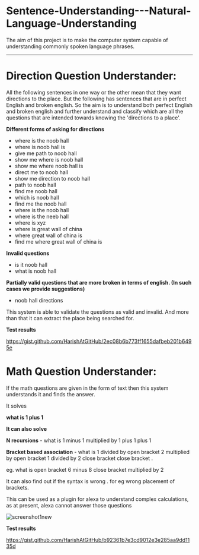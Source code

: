 # Sentence-Understanding---Natural-Language-Understanding

The aim of this project is to make the computer system capable of understanding commonly spoken language phrases.
____ 

Direction Question Understander:
===
All the following sentences in one way or the other mean that they want directions to the place.
But the following has sentences that are in perfect English and broken english.
So the aim is to understand both perfect English and broken english and further understand and classify which 
are all the questions that are intended towards knowing the 'directions to a place'.

**Different forms of asking for directions**

* where is the noob hall
* where is noob hall is
* give me path to noob hall
* show me where is noob hall
* show me where noob hall is
* direct me to noob hall
* show me direction to noob hall
* path to noob hall
* find me noob hall
* which is noob hall
* find me the noob hall
* where is the noob hall
* where is the neeb hall
* where is xyz
* where is great wall of china
* where great wall of china is
* find me where great wall of china is

**Invalid questions**

* is it noob hall
* what is noob hall

**Partially valid questions that are more broken in terms of english. (In such cases we provide suggestions)**

* noob hall directions

This system is able to validate the questions as valid and invalid. And more than that it can extract the place being
searched for.

**Test results**

https://gist.github.com/HarishAtGitHub/2ec08b6b773ff1655dafbeb201b6495e


Math Question Understander:
===

If the math questions are given in the form of text then this system understands it and finds the answer.

It solves

**what is 1 plus 1**

**It can also solve**

**N recursions** - what is 1 minus 1 multiplied by 1 plus 1 plus 1

**Bracket based association** - what is 1 divided by open bracket 2 multiplied by open bracket 1 divided by 2 close bracket close bracket .

eg. what is open bracket 6 minus 8 close bracket multiplied by 2

It can also find out if the syntax is wrong . for eg wrong placement of brackets.


This can be used as a plugin for alexa to understand complex calculations, as at present, alexa cannot answer those questions

![screenshot1new](https://cloud.githubusercontent.com/assets/5524260/21380604/4c18bd1e-c70b-11e6-8469-0e6f93d94d64.png)

**Test results**

https://gist.github.com/HarishAtGitHub/b92361b7e3cd9012e3e285aa9dd1135d



